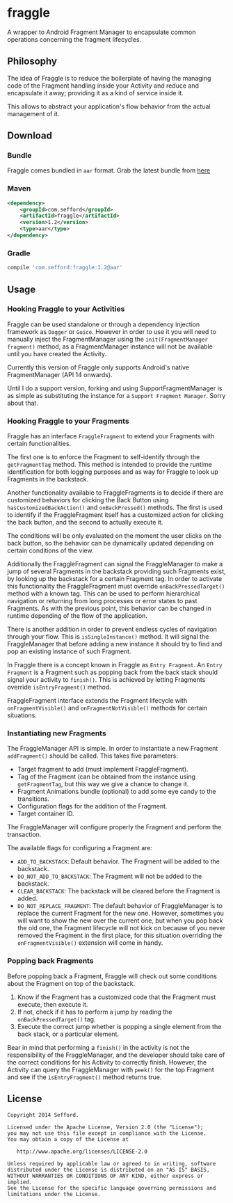 fraggle
=======

A wrapper to Android Fragment Manager to encapsulate common operations concerning the fragment lifecycles.

## Philosophy

The idea of Fraggle is to reduce the boilerplate of having the managing code of the Fragment handling
inside your Activity and reduce and encapsulate it away; providing it as a kind of service inside it.

This allows to abstract your application's flow behavior from the actual management of it.

Download
--------

### Bundle

Fraggle comes bundled in `aar` format. Grab the latest bundle from [here](http://search.maven.org/remotecontent?filepath=com/sefford/fraggle/1.1/fraggle-1.1.aar)

### Maven

```XML
<dependency>
    <groupId>com.sefford</groupId>
    <artifactId>fraggle</artifactId>
    <version>1.2</version>
    <type>aar</type>
</dependency>
```

### Gradle 

```groovy
compile 'com.sefford:fraggle:1.2@aar'
```

Usage
-----

### Hooking Fraggle to your Activities

Fraggle can be used standalone or through a dependency injection framework as `Dagger` or `Guice`.
However in order to use it you will need to manually inject the FragmentManager using the `init(FragmentManager fragment)`
method, as a FragmentManager instance will not be available until you have created the Activity.

Currently this version of Fraggle only supports Android's native FragmentManager (API 14 onwards).

Until I do a support version, forking and using SupportFragmentManager is as simple as substituting 
the instance  for a `Support Fragment Manager`. Sorry about that.

### Hooking Fraggle to your Fragments

Fraggle has an interface `FraggleFragment` to extend your Fragments with certain functionalities.

The first one is to enforce the Fragment to self-identify through the `getFragmentTag` method. This
method is intended to provide the runtime identification for both logging purposes and as way for
Fraggle to look up Fragments in the backstack.

Another functionality available to FraggleFragments is to decide if there are customized behaviors 
for clicking the Back Button using `hasCustomizedBackAction()` and `onBackPressed()` methods. The first
is used to identify if the FraggleFragment itself has a customized action for clicking the back button,
and the second to actually execute it. 

The conditions will be only evaluated on the moment the user clicks on the back button, so the behavior
can be dynamically updated depending on certain conditions of the view. 

Additionally the FraggleFragment can signal the FraggleManager to make a jump of several Fragments in
the backstack providing such Fragments exist, by looking up the backstack for a certain Fragment tag.
In order to activate this functionality the FraggleFragment must override `onBackPressedTarget()`
method with a known tag. This can be used to perform hierarchical navigation or returning from long
processes or error states to past Fragments. As with the previous point, this behavior can be changed
in runtime depending of the flow of the application.

There is another addition in order to prevent endless cycles of navigation through your flow. This is
`isSingleInstance()` method. It will signal the FraggleManager that before adding a new instance
it should try to find and pop an existing instance of such Fragment. 

In Fraggle there is a concept  known in Fraggle as `Entry Fragment`. An `Entry Fragment` is a Fragment such
as popping back from the back stack should signal your activity to `finish()`. This is achieved by
letting Fragments override `isEntryFragment()` method.

FraggleFragment interface extends the Fragment lifecycle with `onFragmentVisible()` and `onFragmentNotVisible()`
methods for certain situations.
 
### Instantiating new Fragments

The FraggleManager API is simple. In order to instantiate a new Fragment `addFragment()`
should be called. This takes five parameters:

- Target fragment to add (must implement FraggleFragment).
- Tag of the Fragment (can be obtained from the instance using `getFragmentTag`, but this way we give a chance to change it.
- Fragment Animations bundle (optional) to add some eye candy to the transitions.
- Configuration flags for the addition of the Fragment.
- Target container ID.

The FraggleManager will configure properly the Fragment and perform the transaction.
 
The available flags for configuring a Fragment are:

- `ADD_TO_BACKSTACK`: Default behavior. The Fragment will be added to the backstack.
- `DO_NOT_ADD_TO_BACKSTACK`: The Fragment will not be added to the backstack.
- `CLEAR_BACKSTACK`: The backstack will be cleared before the Fragment is added.
- `DO_NOT_REPLACE_FRAGMENT`: The default behavior of FraggleManager is to replace the current Fragment for the new one. 
However, sometimes you will want to show the new over the current one, but when you pop back the old one, the Fragment
lifecycle will not kick on because of you never removed the Fragment in the first place, for this situation overriding
the `onFragmentVisible()` extension will come in handy.

### Popping back Fragments

Before popping back a Fragment, Fraggle will check out some conditions about the Fragment on top of the backstack.

1. Know if the Fragment has a customized code that the Fragment must execute, then execute it.
2. If not, check if it has to perform a jump by reading the `onBackPressedTarget()` tag. 
3. Execute the correct jump whether is popping a single element from the back stack, or a particular element.

Bear in mind that performing a `finish()` in the activity is not the responsibility of the FraggleManager,
and the developer should take care of the correct conditions for his Activity to correctly finish. However,
the Activity can query the FraggleManager with `peek()` for the top Fragment and see if the `isEntryFragment()` method returns
true.

License
-------
    Copyright 2014 Sefford.

    Licensed under the Apache License, Version 2.0 (the "License");
    you may not use this file except in compliance with the License.
    You may obtain a copy of the License at

       http://www.apache.org/licenses/LICENSE-2.0

    Unless required by applicable law or agreed to in writing, software
    distributed under the License is distributed on an "AS IS" BASIS,
    WITHOUT WARRANTIES OR CONDITIONS OF ANY KIND, either express or implied.
    See the License for the specific language governing permissions and
    limitations under the License.







